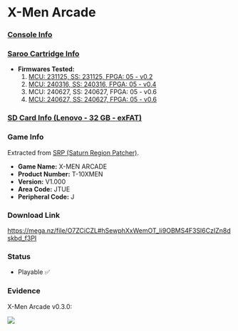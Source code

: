 # X-Men Arcade

### [Console Info](../../../../../Info/Consoles/VA13/README.md)

### [Saroo Cartridge Info](../../../../../Info/Cartridges/RetroGameParadiseStore/1.32F/README.md)

- <b>Firmwares Tested:</b>
  1. [MCU: 231125, SS: 231125, FPGA: 05 - v0.2](../01/README.md)
  2. [MCU: 240316, SS: 240316, FPGA: 05 - v0.4](../02/README.md)
  3. MCU: 240627, SS: 240627, FPGA: 05 - v0.6
  4. [MCU: 240627, SS: 240627, FPGA: 05 - v0.6](../04/README.md)

### [SD Card Info (Lenovo - 32 GB - exFAT)](../../../../../Info/SdCards/Lenovo/32GB/exfat/README.md)

### Game Info

Extracted from [SRP (Saturn Region Patcher)](https://segaxtreme.net/resources/saturn-region-patcher.81/download).

- <b>Game Name:</b> X-MEN ARCADE
- <b>Product Number:</b> T-10XMEN
- <b>Version:</b> V1.000
- <b>Area Code:</b> JTUE
- <b>Peripheral Code:</b> J

### Download Link

https://mega.nz/file/O7ZCiCZL#hSewphXxWemOT_Ii9OBMS4F3Sl6CzIZn8dskbd_f3PI

### Status

- Playable :white_check_mark:

### Evidence

X-Men Arcade v0.3.0:

[![](https://img.youtube.com/vi/nj_RZ_z21JY/0.jpg)](https://www.youtube.com/watch?v=nj_RZ_z21JY)
